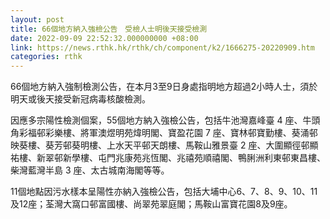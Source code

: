 ```yaml
---
layout: post
title: 66個地方納入強檢公告　受檢人士明後天接受檢測
date: 2022-09-09 22:52:32.000000000 +08:00
link: https://news.rthk.hk/rthk/ch/component/k2/1666275-20220909.htm
categories: rthk
---
```


66個地方納入強制檢測公告，在本月3至9日身處指明地方超過2小時人士，須於明天或後天接受新冠病毒核酸檢測。

因應多宗陽性檢測個案，55個地方納入強檢公告，包括牛池灣嘉峰臺 4 座、牛頭角彩福邨彩樂樓、將軍澳煜明苑煒明閣、寶盈花園 7 座、寶林邨寶勤樓、葵涌邨映葵樓、葵芳邨葵明樓、上水天平邨天朗樓、馬鞍山雅景臺 2 座、大圍顯徑邨顯祐樓、新翠邨新學樓、屯門兆康苑兆恆閣、兆禧苑順禧閣、鴨脷洲利東邨東昌樓、柴灣藍灣半島 3 座、太古城南海閣等等。

11個地點因污水樣本呈陽性亦納入強檢公告，包括大埔中心6、7、8、9、10、11及12座；荃灣大窩口邨富國樓、尚翠苑翠庭閣；馬鞍山富寶花園8及9座。

